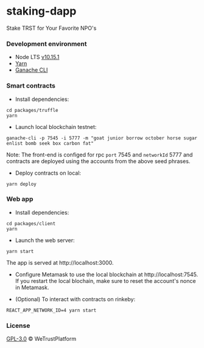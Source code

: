 # staking-dapp
Stake TRST for Your Favorite NPO's

### Development environment
- Node LTS [v10.15.1](https://nodejs.org/dist/latest-v10.x/)
- [Yarn](https://yarnpkg.com/en/)
- [Ganache CLI](https://github.com/trufflesuite/ganache-cli)

### Smart contracts
- Install dependencies:
```
cd packages/truffle
yarn
```

- Launch local blockchain testnet:
```
ganache-cli -p 7545 -i 5777 -m "goat junior borrow october horse sugar enlist bomb seek box carbon fat"
```
Note: The front-end is configed for rpc `port` 7545 and `networkId` 5777 and contracts are deployed using the accounts from the above seed phrases.

- Deploy contracts on local:
```
yarn deploy
```

### Web app
- Install dependencies:
```
cd packages/client
yarn
```

- Launch the web server:
```
yarn start
```
The app is served at http://localhost:3000. 

- Configure Metamask to use the local blockchain at http://localhost:7545.  If you restart the local blochain, make sure to reset the account's nonce in Metamask.

- (Optional) To interact with contracts on rinkeby:
```
REACT_APP_NETWORK_ID=4 yarn start
```

### License
[GPL-3.0](https://www.gnu.org/licenses/gpl-3.0.txt) &copy; WeTrustPlatform
